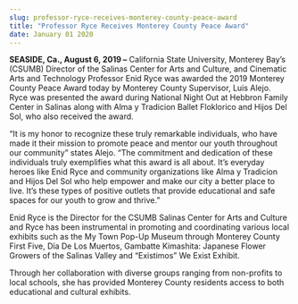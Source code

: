 ```yaml
---
slug: professor-ryce-receives-monterey-county-peace-award
title: "Professor Ryce Receives Monterey County Peace Award"
date: January 01 2020
---
```


 
<p>
  <b>SEASIDE, Ca., August 6, 2019 –</b> California State University, Monterey
  Bay’s (CSUMB) Director of the Salinas Center for Arts and Culture, and
  Cinematic Arts and Technology Professor Enid Ryce was awarded the 2019
  Monterey County Peace Award today by Monterey County Supervisor, Luis Alejo.
  Ryce was presented the award during National Night Out at Hebbron Family
  Center in Salinas along with Alma y Tradicion Ballet Floklorico and Hijos Del
  Sol, who also received the award.
</p>
<p>
  “It is my honor to recognize these truly remarkable individuals, who have made
  it their mission to promote peace and mentor our youth throughout our
  community” states Alejo. “The commitment and dedication of these individuals
  truly exemplifies what this award is all about. It’s everyday heroes like Enid
  Ryce and community organizations like Alma y Tradicion and Hijos Del Sol who
  help empower and make our city a better place to live. It’s these types of
  positive outlets that provide educational and safe spaces for our youth to
  grow and thrive.”
</p>
<p>
  Enid Ryce is the Director for the CSUMB Salinas Center for Arts and Culture
  and Ryce has been instrumental in promoting and coordinating various local
  exhibits such as the My Town Pop-Up Museum through Monterey County First Five,
  Día De Los Muertos, Gambatte Kimashita: Japanese Flower Growers of the Salinas
  Valley and “Existimos” We Exist Exhibit.
</p>
<p>
  Through her collaboration with diverse groups ranging from non-profits to
  local schools, she has provided Monterey County residents access to both
  educational and cultural exhibits.
</p>
 
